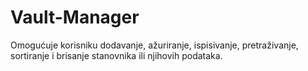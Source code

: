 # Vault-Manager
Omogućuje korisniku dodavanje, ažuriranje, ispisivanje, pretraživanje, sortiranje i brisanje stanovnika ili njihovih podataka.
